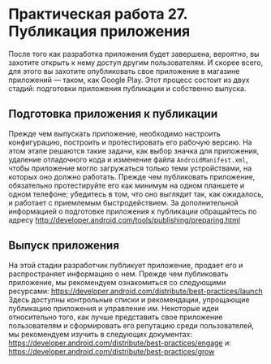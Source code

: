 # Практическая работа 27. Публикация приложения

После того как разработка приложения будет завершена, вероятно, вы захотите открыть к нему доступ другим пользователям. И скорее всего, для этого вы захотите
опубликовать свое приложение в магазине приложений — таком, как Google Play.
Этот процесс состоит из двух стадий: подготовки приложения публикации и собственно выпуска.

## Подготовка приложения к публикации
Прежде чем выпускать приложение, необходимо настроить конфигурацию, построить и протестировать его рабочую версию. На этом этапе решаются такие
задачи, как выбор значка для приложения, удаление отладочного кода и изменение файла ```AndroidManifest.xml```, чтобы приложение могло загружаться только
теми устройствами, на которых оно должно работать.
Прежде чем публиковать приложение, обязательно протестируйте его как минимум на одном планшете и одном телефоне; убедитесь в том, что оно выглядит
так, как ожидалось, и работает с приемлемым быстродействием.
За дополнительной информацией о подготовке приложения к публикации обращайтесь по адресу
http://developer.android.com/tools/publishing/preparing.html

## Выпуск приложения
На этой стадии разработчик публикует приложение, продает его и распространяет информацию о нем.
Прежде чем публиковать приложение, мы рекомендуем ознакомиться со следующими ресурсами:
https://developer.android.com/distribute/best-practices/launch
Здесь доступны контрольные списки и рекомендации, упрощающие публикацию
приложения и управление им.
Некоторые идеи относительно того, как лучше представить свое приложение
пользователям и сформировать его репутацию среди пользователей, мы рекомендуем изучить в следующих документах:
https://developer.android.com/distribute/best-practices/engage
и:
https://developer.android.com/distribute/best-practices/grow